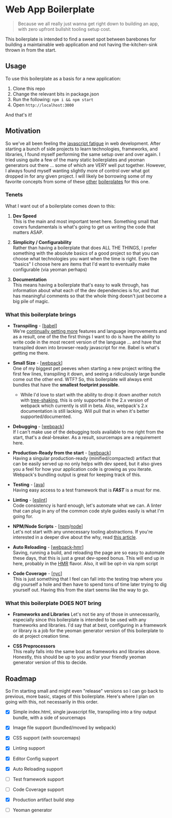 # Web App Boilerplate
  
> Because we all really just wanna get right down to building an app, with zero upfront bullshit tooling setup cost.  

This boilerplate is intended to find a sweet spot between barebones for building a maintainable web application 
and not having the-kitchen-sink thrown in from the start.
   

## Usage
To use this boilerplate as a basis for a new application:

1. Clone this repo
2. Change the relevant bits in package.json
3. Run the following: `npm i && npm start`
4. Open `http://localhost:3000`
    
And that's it!  
  

## Motivation
So we've all been feeling the [javascript fatigue][js-fatigue] in web development.  After starting a bunch of side 
projects to learn technologies, frameworks, and libraries, I found myself performing the same setup over and over again. 
I tried using quite a few of the many static boilerplates and yeoman generators out there ... some of which are VERY 
well put together. However, I always found myself wanting slightly more of control over what got dropped in for any 
given project.  I will likely be borrowing some of my favorite concepts from some of these [other][react-slingshot] 
[boilerplates][rrsk] for this one.

### Tenets
What I want out of a boilerplate comes down to this:

1. **Dev Speed**  
This is the main and most important tenet here.  Something small that covers fundamentals is what's going to get us 
writing the code that matters ASAP. 
  
  
2. **Simplicity / Configurability**  
Rather than having a boilerplate that does ALL THE THINGS, I prefer something with the absolute basics of a good project
so that you can choose what technologies you want when the time is right.  Even the "basics" I choose here are items 
that I'd want to eventually make configurable (via yeoman perhaps)
  
  
3. **Documentation**  
This means having a boilerplate that's easy to walk through, has information about what each of the dev dependencies
is for, and that has meaningful comments so that the whole thing doesn't just become a big pile of magic.
  
  
### What this boilerplate brings
* **Transpiling** - [[babel]]  
We're [continually getting more][tc39-ecma] features and language improvements and as a result, one of the the first 
things I want to do is have the ability to write code in the most recent version of the language ... and have that 
transpiled down into browser-ready javascript for me.  Babel is what's getting me there.
  
  
* **Small Size** - [[webpack]]  
One of my biggest pet peeves when starting a new project writing the first few lines, transpiling it down, and seeing a 
ridiculously large bundle come out the other end.  WTF?  So, this boilerplate will always emit bundles that have the 
**smallest footprint possible**. 

  * While I'd love to start with the ability to drop it down another notch with [tree-shaking][tree-shaking], this is 
    only supported in the 2.x version of webpack which currently is still in beta. Also, webpack's 2.x documentation
    is still lacking.  Will pull that in when it's better supported/documented.
  
  
* **Debugging** - [[webpack]]  
If I can't make use of the debugging tools available to me right from the start, that's a deal-breaker. As a result, 
sourcemaps are a requirement here.  
  
  
* **Production-Ready from the start** - [[webpack]]  
Having a singular production-ready (minified/compacted) artifact that can be easily served up no only helps with dev 
speed, but it also gives you a feel for how your application code is growing as you iterate.  Webpack's bundling output
is great for keeping track of this.  
  
  
* **Testing** - [[ava]]  
Having easy access to a test framework that is _**FAST**_ is a must for me.
  

* **Linting** - [[eslint]]  
Code consistency is hard enough, let's automate what we can.  A linter that can plug in any of the common code style 
guides easily is what I'm going for.
  
  
* **NPM/Node Scripts** - [[npm][npm-scripts]/[node]]  
Let's not start with any unnecessary tooling abstractions. If you're interested in a deeper dive about the why, 
read [this article][why-npm-scripts].
  
  
* **Auto Reloading** - [[webpack-hmr]]  
Saving, running a build, and reloading the page are so easy to automate these days, that this is just a great 
dev-speed bonus.  This will end up in here, probably in the [HMR][hmr] flavor.  Also, it will be opt-in via npm script
  
  
* **Code Coverage** - [[nyc]]  
This is just something that I feel can fall into the testing trap where you dig yourself a hole and then have to spend
tons of time later trying to dig yourself out.  Having this from the start seems like the way to go.

### What this boilerplate DOES NOT bring
* **Frameworks and Libraries**
Let's not tie any of those in unnecessarily, especially since this boilerplate is 
intended to be used with any frameworks and libraries.  I'd say that at best, configuring in a framework or library 
is a job for the yeoman generator version of this boilerplate to do at project creation time.
  
  
* **CSS Preprocessors**  
This really falls into the same boat as frameworks and libraries above.  Honestly, this should be up to you and/or 
your friendly yeoman generator version of this to decide.
  

## Roadmap
So I'm starting small and might even "release" versions so I can go back to previous, more basic, stages of this
boilerplate.  Here's where I plan on going with this, not necessarily in this order.

- [x] Simple index.html, single javascript file, transpiling into a tiny output bundle, with a side of sourcemaps
- [x] Image file support (bundled/moved by webpack)
- [x] CSS support (with sourcemaps)
- [x] Linting support
- [x] Editor Config support
- [x] Auto Reloading support
- [ ] Test framework support
- [ ] Code Coverage support
- [x] Production artifact build step
- [ ] Yeoman generator


[js-fatigue]:      https://medium.com/@ericclemmons/javascript-fatigue-48d4011b6fc4
[react-slingshot]: https://github.com/coryhouse/react-slingshot
[rrsk]:            https://github.com/davezuko/react-redux-starter-kit
[tc39-ecma]:       https://github.com/tc39/ecma262
[tree-shaking]:    http://www.2ality.com/2015/12/webpack-tree-shaking.html
[why-npm-scripts]: https://medium.freecodecamp.com/why-i-left-gulp-and-grunt-for-npm-scripts-3d6853dd22b8
[hmr]:             https://webpack.github.io/docs/hot-module-replacement-with-webpack.html
[babel]:           https://babeljs.io/
[webpack]:         http://webpack.github.io/
[webpack-hmr]:     https://webpack.github.io/docs/hot-module-replacement-with-webpack.html
[ava]:             https://github.com/sindresorhus/ava
[eslint]:          http://eslint.org/
[npm-scripts]:     https://docs.npmjs.com/misc/scripts
[node]:            https://nodejs.org/en/
[nyc]:             https://github.com/bcoe/nyc
